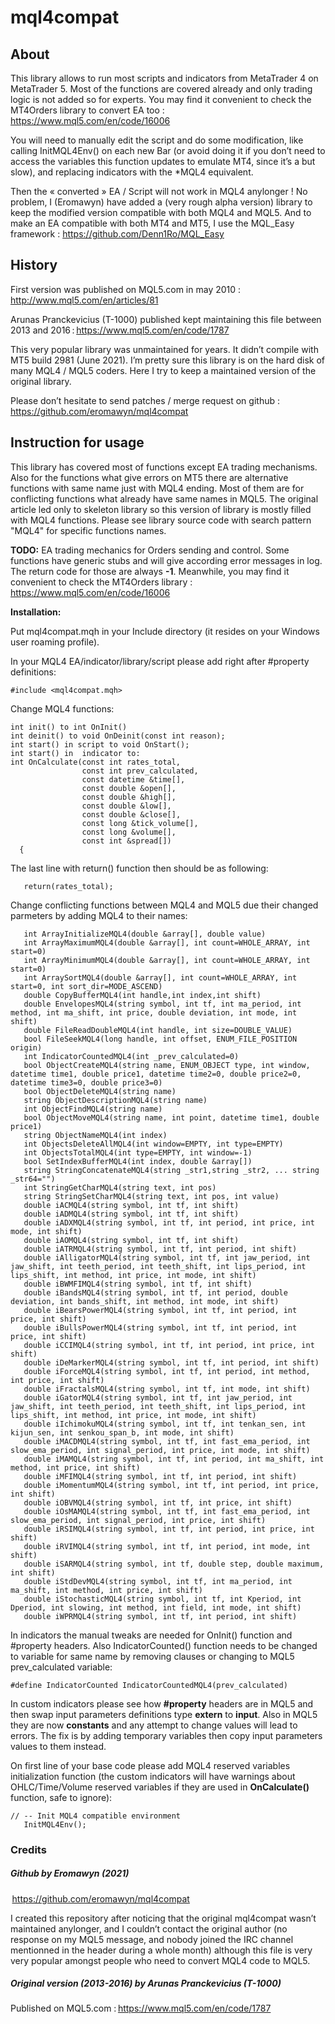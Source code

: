 # mql4compat

## About

This library allows to run most scripts and indicators from MetaTrader 4 on MetaTrader 5. Most of the functions are covered already and only trading logic is not added so for experts. You may find it convenient to check the MT4Orders library to convert EA too : https://www.mql5.com/en/code/16006 

You will need to manually edit the script and do some modification, like calling InitMQL4Env() on each new Bar (or avoid doing it if you don’t need to access the variables this function updates to emulate MT4, since it’s a but slow), and replacing indicators with the *MQL4 equivalent. 

Then the « converted » EA / Script will not work in MQL4 anylonger ! No problem, I (Eromawyn) have added a (very rough alpha version) library to keep the modified version compatible with both MQL4 and MQL5. And to make an EA compatible with both MT4 and MT5, I use the MQL_Easy framework : https://github.com/Denn1Ro/MQL_Easy

## History

First version was published on MQL5.com in may 2010 : http://www.mql5.com/en/articles/81

Arunas Pranckevicius (T-1000) published kept maintaining this file between 2013 and 2016 : https://www.mql5.com/en/code/1787

This very popular library was unmaintained for years. It didn’t compile with MT5 build 2981 (June 2021). I’m pretty sure this library is on the hard disk of many MQL4 / MQL5 coders. Here I try to keep a maintained version of the original library. 

Please don’t hesitate to send patches / merge request on github :  https://github.com/eromawyn/mql4compat

## Instruction for usage

This library has covered most of functions except EA trading mechanisms. Also for the functions what give errors on MT5 there are alternative functions with same name just with MQL4 ending. Most of them are for conflicting functions what already have same names in MQL5. The original article led only to skeleton library so this version of library is mostly filled with MQL4 functions.  Please see library source code with search pattern "MQL4" for specific functions names.

**TODO:** EA trading mechanics for Orders sending and control. Some functions have generic stubs and will give according error messages in log. The return code for those are always **-1**. Meanwhile, you may find it convenient to check the MT4Orders library : https://www.mql5.com/en/code/16006 

**Installation:**

Put mql4compat.mqh in your Include directory (it resides on your Windows user roaming profile).

In your MQL4 EA/indicator/library/script please add right after #property definitions:

```
#include <mql4compat.mqh>
```



Change MQL4 functions:

```
int init() to int OnInit()
int deinit() to void OnDeinit(const int reason);
int start() in script to void OnStart();
int start() in  indicator to:
int OnCalculate(const int rates_total,
                const int prev_calculated,
                const datetime &time[],
                const double &open[],
                const double &high[],
                const double &low[],
                const double &close[],
                const long &tick_volume[],
                const long &volume[],
                const int &spread[])
  {
```

The last line with return() function then should be as following:

```
   return(rates_total);
```

 Change conflicting functions between MQL4 and MQL5 due their changed parmeters by adding MQL4 to their names:

```
   int ArrayInitializeMQL4(double &array[], double value)
   int ArrayMaximumMQL4(double &array[], int count=WHOLE_ARRAY, int start=0)
   int ArrayMinimumMQL4(double &array[], int count=WHOLE_ARRAY, int start=0)
   int ArraySortMQL4(double &array[], int count=WHOLE_ARRAY, int start=0, int sort_dir=MODE_ASCEND)
   double CopyBufferMQL4(int handle,int index,int shift)
   double EnvelopesMQL4(string symbol, int tf, int ma_period, int method, int ma_shift, int price, double deviation, int mode, int shift)
   double FileReadDoubleMQL4(int handle, int size=DOUBLE_VALUE)
   bool FileSeekMQL4(long handle, int offset, ENUM_FILE_POSITION origin)
   int IndicatorCountedMQL4(int _prev_calculated=0)
   bool ObjectCreateMQL4(string name, ENUM_OBJECT type, int window, datetime time1, double price1, datetime time2=0, double price2=0, datetime time3=0, double price3=0)
   bool ObjectDeleteMQL4(string name)
   string ObjectDescriptionMQL4(string name)
   int ObjectFindMQL4(string name)
   bool ObjectMoveMQL4(string name, int point, datetime time1, double price1)
   string ObjectNameMQL4(int index)
   int ObjectsDeleteAllMQL4(int window=EMPTY, int type=EMPTY)
   int ObjectsTotalMQL4(int type=EMPTY, int window=-1)
   bool SetIndexBufferMQL4(int index, double &array[])
   string StringConcatenateMQL4(string _str1,string _str2, ... string _str64="")
   int StringGetCharMQL4(string text, int pos)
   string StringSetCharMQL4(string text, int pos, int value)
   double iACMQL4(string symbol, int tf, int shift)
   double iADMQL4(string symbol, int tf, int shift)
   double iADXMQL4(string symbol, int tf, int period, int price, int mode, int shift)
   double iAOMQL4(string symbol, int tf, int shift)
   double iATRMQL4(string symbol, int tf, int period, int shift)
   double iAlligatorMQL4(string symbol, int tf, int jaw_period, int jaw_shift, int teeth_period, int teeth_shift, int lips_period, int lips_shift, int method, int price, int mode, int shift)
   double iBWMFIMQL4(string symbol, int tf, int shift)
   double iBandsMQL4(string symbol, int tf, int period, double deviation, int bands_shift, int method, int mode, int shift)
   double iBearsPowerMQL4(string symbol, int tf, int period, int price, int shift)
   double iBullsPowerMQL4(string symbol, int tf, int period, int price, int shift)
   double iCCIMQL4(string symbol, int tf, int period, int price, int shift)
   double iDeMarkerMQL4(string symbol, int tf, int period, int shift)
   double iForceMQL4(string symbol, int tf, int period, int method, int price, int shift)
   double iFractalsMQL4(string symbol, int tf, int mode, int shift)
   double iGatorMQL4(string symbol, int tf, int jaw_period, int jaw_shift, int teeth_period, int teeth_shift, int lips_period, int lips_shift, int method, int price, int mode, int shift)
   double iIchimokuMQL4(string symbol, int tf, int tenkan_sen, int kijun_sen, int senkou_span_b, int mode, int shift)
   double iMACDMQL4(string symbol, int tf, int fast_ema_period, int slow_ema_period, int signal_period, int price, int mode, int shift)
   double iMAMQL4(string symbol, int tf, int period, int ma_shift, int method, int price, int shift)
   double iMFIMQL4(string symbol, int tf, int period, int shift)
   double iMomentumMQL4(string symbol, int tf, int period, int price, int shift)
   double iOBVMQL4(string symbol, int tf, int price, int shift)
   double iOsMAMQL4(string symbol, int tf, int fast_ema_period, int slow_ema_period, int signal_period, int price, int shift)
   double iRSIMQL4(string symbol, int tf, int period, int price, int shift)
   double iRVIMQL4(string symbol, int tf, int period, int mode, int shift)
   double iSARMQL4(string symbol, int tf, double step, double maximum, int shift)
   double iStdDevMQL4(string symbol, int tf, int ma_period, int ma_shift, int method, int price, int shift)
   double iStochasticMQL4(string symbol, int tf, int Kperiod, int Dperiod, int slowing, int method, int field, int mode, int shift)
   double iWPRMQL4(string symbol, int tf, int period, int shift)
```

In indicators the manual tweaks are needed for OnInit() function and #property headers. Also IndicatorCounted() function needs to be changed to variable for same name by removing clauses or changing to MQL5 prev_calculated variable:

```
#define IndicatorCounted IndicatorCountedMQL4(prev_calculated)
```

In custom indicators please see how **#property** headers are in MQL5 and then swap input parameters definitions type **extern** to **input**. Also in MQL5 they are now **constants** and any attempt to change values will lead to errors. The fix is by adding temporary variables then copy input parameters values to them instead.

On first line of your base code please add MQL4 reserved variables initialization function (the custom indicators will have warnings about OHLC/Time/Volume reserved variables if they are used in **OnCalculate()** function, safe to ignore): 

 

```MQL5
// -- Init MQL4 compatible environment
   InitMQL4Env();
```



### Credits

##### Github by Eromawyn (2021)

 https://github.com/eromawyn/mql4compat 

I created this repository after noticing that the original mql4compat wasn’t maintained anylonger, and I couldn’t contact the original author (no response on my MQL5 message, and nobody joined the IRC channel mentionned in the header during a whole month) although this file is very very popular amongst people who need to convert MQL4 code to MQL5. 

##### Original version (2013-2016) by Arunas Pranckevicius (T-1000) 

Published on MQL5.com : https://www.mql5.com/en/code/1787

